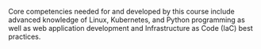 Core competencies needed for and developed by this course include advanced
knowledge of Linux, Kubernetes, and Python programming as well as web
application development and Infrastructure as Code (IaC) best practices.
